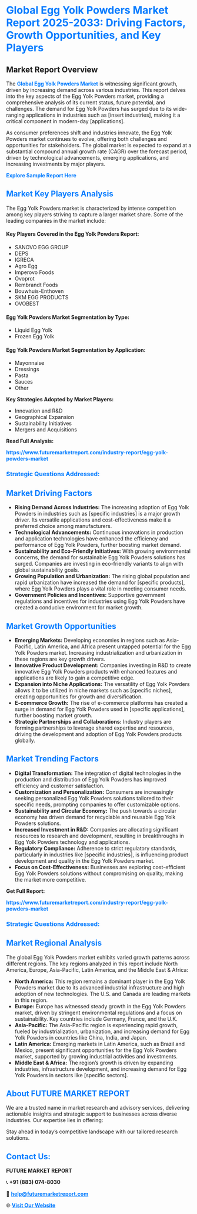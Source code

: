 <h1 style="color: #007BFF;">Global Egg Yolk Powders Market Report 2025-2033: Driving Factors, Growth Opportunities, and Key Players</h1>

<section id="overview">
<h2>Market Report Overview</h2>
<p>The <a href="https://www.futuremarketreport.com/industry-report/egg-yolk-powders-market" style="color: #007BFF; text-decoration: none;"><strong>Global Egg Yolk Powders Market</strong></a> is witnessing significant growth, driven by increasing demand across various industries. This report delves into the key aspects of the Egg Yolk Powders market, providing a comprehensive analysis of its current status, future potential, and challenges. The demand for Egg Yolk Powders has surged due to its wide-ranging applications in industries such as [insert industries], making it a critical component in modern-day [applications].</p>
<p>As consumer preferences shift and industries innovate, the Egg Yolk Powders market continues to evolve, offering both challenges and opportunities for stakeholders. The global market is expected to expand at a substantial compound annual growth rate (CAGR) over the forecast period, driven by technological advancements, emerging applications, and increasing investments by major players.</p>
</section>

<section id="overview">
<p><a href="https://www.futuremarketreport.com/request-sample/reportId=85691" style="color: #007BFF; text-decoration: none;"><strong>Explore Sample Report Here</strong></a></p>
</section>

<section id="key-players">
<h2 style="color: #007BFF;">Market Key Players Analysis</h2>
<p>The Egg Yolk Powders market is characterized by intense competition among key players striving to capture a larger market share. Some of the leading companies in the market include:</p>
<h4>Key Players Covered in the Egg Yolk Powders Report:</h4>
<ul><li>SANOVO EGG GROUP</li><li>DEPS</li><li>IGRECA</li><li>Agro Egg</li><li>Imperovo Foods</li><li>Ovoprot</li><li>Rembrandt Foods</li><li>Bouwhuis-Enthoven</li><li>SKM EGG PRODUCTS</li><li>OVOBEST</li></ul>
<h4>Egg Yolk Powders Market Segmentation by Type:</h4>
<ul><li>Liquid Egg Yolk</li><li>Frozen Egg Yolk</li></ul>

<h4>Egg Yolk Powders Market Segmentation by Application:</h4>
<ul><li>Mayonnaise</li><li>Dressings</li><li>Pasta</li><li>Sauces</li><li>Other</li></ul>
<p><strong>Key Strategies Adopted by Market Players:</strong></p>
<ul>
<li>Innovation and R&D</li>
<li>Geographical Expansion</li>
<li>Sustainability Initiatives</li>
<li>Mergers and Acquisitions</li>
</ul>
</section>

<section>
<p><strong>Read Full Analysis: </strong></p><a href="https://www.futuremarketreport.com/industry-report/egg-yolk-powders-market" style="color: #007BFF; text-decoration: none;"><strong>https://www.futuremarketreport.com/industry-report/egg-yolk-powders-market</strong></a>
<h3 style="color: #007BFF;">Strategic Questions Addressed:</h3>
</section>

<section id="driving-factors">
<h2 style="color: #007BFF;">Market Driving Factors</h2>
<ul>
<li><strong>Rising Demand Across Industries:</strong> The increasing adoption of Egg Yolk Powders in industries such as [specific industries] is a major growth driver. Its versatile applications and cost-effectiveness make it a preferred choice among manufacturers.</li>
<li><strong>Technological Advancements:</strong> Continuous innovations in production and application technologies have enhanced the efficiency and performance of Egg Yolk Powders, further boosting market demand.</li>
<li><strong>Sustainability and Eco-Friendly Initiatives:</strong> With growing environmental concerns, the demand for sustainable Egg Yolk Powders solutions has surged. Companies are investing in eco-friendly variants to align with global sustainability goals.</li>
<li><strong>Growing Population and Urbanization:</strong> The rising global population and rapid urbanization have increased the demand for [specific products], where Egg Yolk Powders plays a vital role in meeting consumer needs.</li>
<li><strong>Government Policies and Incentives:</strong> Supportive government regulations and incentives for industries using Egg Yolk Powders have created a conducive environment for market growth.</li>
</ul>
</section>

<section id="growth-opportunities">
<h2 style="color: #007BFF;">Market Growth Opportunities</h2>
<ul>
<li><strong>Emerging Markets:</strong> Developing economies in regions such as Asia-Pacific, Latin America, and Africa present untapped potential for the Egg Yolk Powders market. Increasing industrialization and urbanization in these regions are key growth drivers.</li>
<li><strong>Innovative Product Development:</strong> Companies investing in R&D to create innovative Egg Yolk Powders products with enhanced features and applications are likely to gain a competitive edge.</li>
<li><strong>Expansion into Niche Applications:</strong> The versatility of Egg Yolk Powders allows it to be utilized in niche markets such as [specific niches], creating opportunities for growth and diversification.</li>
<li><strong>E-commerce Growth:</strong> The rise of e-commerce platforms has created a surge in demand for Egg Yolk Powders used in [specific applications], further boosting market growth.</li>
<li><strong>Strategic Partnerships and Collaborations:</strong> Industry players are forming partnerships to leverage shared expertise and resources, driving the development and adoption of Egg Yolk Powders products globally.</li>
</ul>
</section>

<section id="trending-factors">
<h2 style="color: #007BFF;">Market Trending Factors</h2>
<ul>
<li><strong>Digital Transformation:</strong> The integration of digital technologies in the production and distribution of Egg Yolk Powders has improved efficiency and customer satisfaction.</li>
<li><strong>Customization and Personalization:</strong> Consumers are increasingly seeking personalized Egg Yolk Powders solutions tailored to their specific needs, prompting companies to offer customizable options.</li>
<li><strong>Sustainability and Circular Economy:</strong> The push towards a circular economy has driven demand for recyclable and reusable Egg Yolk Powders solutions.</li>
<li><strong>Increased Investment in R&D:</strong> Companies are allocating significant resources to research and development, resulting in breakthroughs in Egg Yolk Powders technology and applications.</li>
<li><strong>Regulatory Compliance:</strong> Adherence to strict regulatory standards, particularly in industries like [specific industries], is influencing product development and quality in the Egg Yolk Powders market.</li>
<li><strong>Focus on Cost-Effectiveness:</strong> Businesses are exploring cost-efficient Egg Yolk Powders solutions without compromising on quality, making the market more competitive.</li>
</ul>
</section>

<section>
<p><strong>Get Full Report: </strong></p><a href="https://www.futuremarketreport.com/industry-report/egg-yolk-powders-market" style="color: #007BFF; text-decoration: none;"><strong>https://www.futuremarketreport.com/industry-report/egg-yolk-powders-market</strong></a>
<h3 style="color: #007BFF;">Strategic Questions Addressed:</h3>
</section>


<section id="regional-analysis">
<h2 style="color: #007BFF;">Market Regional Analysis</h2>
<p>The global Egg Yolk Powders market exhibits varied growth patterns across different regions. The key regions analyzed in this report include North America, Europe, Asia-Pacific, Latin America, and the Middle East & Africa:</p>
<ul>
<li><strong>North America:</strong> This region remains a dominant player in the Egg Yolk Powders market due to its advanced industrial infrastructure and high adoption of new technologies. The U.S. and Canada are leading markets in this region.</li>
<li><strong>Europe:</strong> Europe has witnessed steady growth in the Egg Yolk Powders market, driven by stringent environmental regulations and a focus on sustainability. Key countries include Germany, France, and the U.K.</li>
<li><strong>Asia-Pacific:</strong> The Asia-Pacific region is experiencing rapid growth, fueled by industrialization, urbanization, and increasing demand for Egg Yolk Powders in countries like China, India, and Japan.</li>
<li><strong>Latin America:</strong> Emerging markets in Latin America, such as Brazil and Mexico, present significant opportunities for the Egg Yolk Powders market, supported by growing industrial activities and investments.</li>
<li><strong>Middle East & Africa:</strong> The region’s growth is driven by expanding industries, infrastructure development, and increasing demand for Egg Yolk Powders in sectors like [specific sectors].</li>
</ul>
</section>

<footer>
<h2 style="color: #007BFF;">About FUTURE MARKET REPORT</h2>
<p>We are a trusted name in market research and advisory services, delivering actionable insights and strategic support to businesses across diverse industries. Our expertise lies in offering:</p>

<p>Stay ahead in today’s competitive landscape with our tailored research solutions.</p>

<h2 style="color: #007BFF;">Contact Us:</h2>
<p><strong>FUTURE MARKET REPORT</strong></p>
<p>📞 <strong>+91 (883) 074-8030</strong></p>
<p>📧 <strong><a href="mailto:help@futuremarketreport.com" style="color: #007BFF;">help@futuremarketreport.com</a></strong></p>
<p>🌐 <strong><a href="https://www.futuremarketreport.com/" style="color: #007BFF;">Visit Our Website</a></strong></p>
</footer>